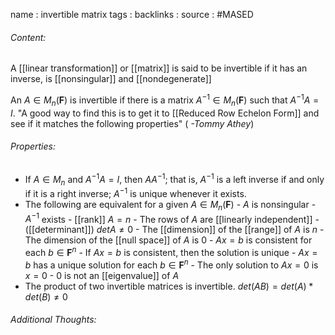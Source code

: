 name : invertible matrix
tags : 
backlinks : 
source : #MASED 

###### Content:
A [[linear transformation]] or [[matrix]] is said to be invertible if it has an inverse, is [[nonsingular]] and [[nondegenerate]]

An $A\in M_n(\textbf{F})$ is invertible if there is a matrix $A^{-1} \in M_n(\textbf{F})$ such that $A^{-1}A = I$. 
"A good way to find this is to get it to [[Reduced Row Echelon Form]] and see if it matches the following properties" ( *-Tommy Athey*)

###### Properties:
- If $A \in M_n$ and $A^{-1}A=I$, then $AA^{-1}$; that is, $A^{-1}$ is a left inverse if and only if it is a right inverse; $A^{-1}$ is unique whenever it exists.
- The following are equivalent for a given $A\in M_n(\textbf{F})$
		- $A$ is nonsingular
		- $A^{-1}$ exists
		- [[rank]] $A=n$
		- The rows of $A$ are [[linearly independent]]
		- ([[determinant]]) $det A \neq 0$
		- The [[dimension]] of the [[range]] of $A$ is $n$
		- The dimension of the [[null space]] of $A$ is 0
		- $Ax = b$ is consistent for each $b \in \textbf{F}^n$
		- If $Ax=b$ is consistent, then the solution is unique
		- $Ax=b$ has a unique solution for each $b \in \textbf{F}^n$
		- The only solution to $Ax=0$ is $x=0$
		- 0 is not an [[eigenvalue]] of $A$
- The product of two invertible matrices is invertible. $det(AB)=det(A)*det(B) \neq 0$

###### Additional Thoughts:
